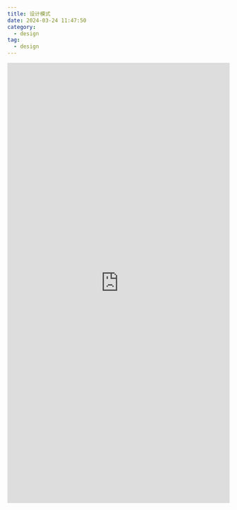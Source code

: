 ```yaml
---
title: 设计模式
date: 2024-03-24 11:47:50
category:
  - design
tag:
  - design
---
```



<body>
<iframe src="https://hw59jj30i1.feishu.cn/docx/OWYodWlf7oBs0nxdIXpcpvF2nWf?from=from_copylink" width="100%" height="1000"  scrolling="no"  frameborder="no"></iframe>
</body>

